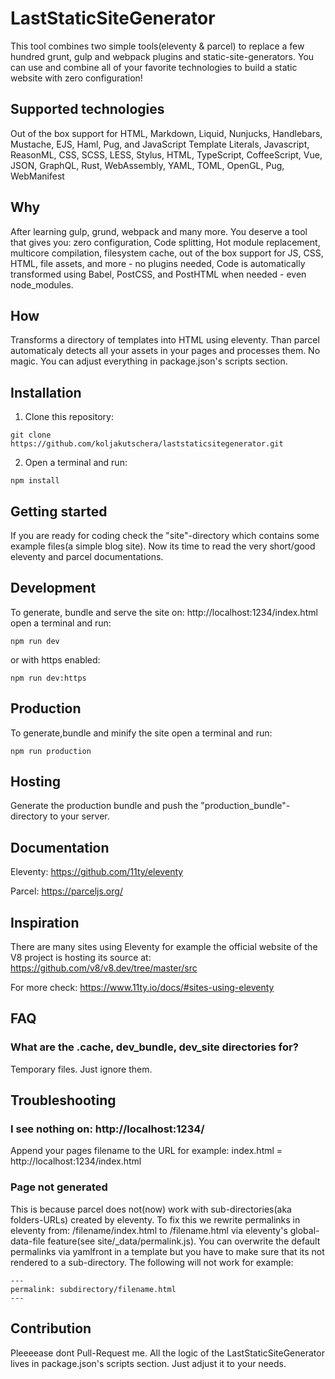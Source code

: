 # LastStaticSiteGenerator

This tool combines two simple tools(eleventy & parcel) to replace a few hundred grunt, gulp and webpack plugins and static-site-generators. You can use and combine all of your favorite technologies to build a static website with zero configuration!

## Supported technologies

Out of the box support for HTML, Markdown, Liquid, Nunjucks, Handlebars, Mustache, EJS, Haml, Pug, and JavaScript Template Literals, Javascript, ReasonML, CSS, SCSS, LESS, Stylus, HTML, TypeScript, CoffeeScript, Vue, JSON, GraphQL, Rust, WebAssembly, YAML, TOML, OpenGL, Pug, WebManifest

## Why

After learning gulp, grund, webpack and many more. You deserve a tool that gives you: zero configuration, Code splitting, Hot module replacement, multicore compilation, filesystem cache, out of the box support for JS, CSS, HTML, file assets, and more - no plugins needed, Code is automatically transformed using Babel, PostCSS, and PostHTML when needed - even node_modules.

## How

Transforms a directory of templates into HTML using eleventy. Than parcel automaticaly detects all your assets in your pages and processes them. No magic. You can adjust everything in package.json's scripts section.

## Installation

1. Clone this repository:

```
git clone https://github.com/koljakutschera/laststaticsitegenerator.git
```

2. Open a terminal and run:

```
npm install
```

## Getting started

If you are ready for coding check the "site"-directory which contains some example files(a simple blog site). Now its time to read the very short/good eleventy and parcel documentations.

## Development

To generate, bundle and serve the site on: http://localhost:1234/index.html open a terminal and run:

```
npm run dev
```

or with https enabled:

```
npm run dev:https
```

## Production

To generate,bundle and minify the site open a terminal and run:

```
npm run production
```

## Hosting

Generate the production bundle and push the "production_bundle"-directory to your server.

## Documentation

Eleventy: https://github.com/11ty/eleventy

Parcel: https://parceljs.org/

## Inspiration

There are many sites using Eleventy for example the official website of the V8 project is hosting its source at: https://github.com/v8/v8.dev/tree/master/src

For more check: https://www.11ty.io/docs/#sites-using-eleventy

## FAQ

### What are the .cache, dev_bundle, dev_site directories for?

Temporary files. Just ignore them.

## Troubleshooting

### I see nothing on: http://localhost:1234/

Append your pages filename to the URL for example: index.html = http://localhost:1234/index.html

### Page not generated

This is because parcel does not(now) work with sub-directories(aka folders-URLs) created by eleventy. To fix this we rewrite permalinks in eleventy from: /filename/index.html to /filename.html via eleventy's global-data-file feature(see site/\_data/permalink.js). You can overwrite the default permalinks via yamlfront in a template but you have to make sure that its not rendered to a sub-directory. The following will not work for example:

```
---
permalink: subdirectory/filename.html
---
```

## Contribution

Pleeeease dont Pull-Request me. All the logic of the LastStaticSiteGenerator lives in package.json's scripts section. Just adjust it to your needs.
